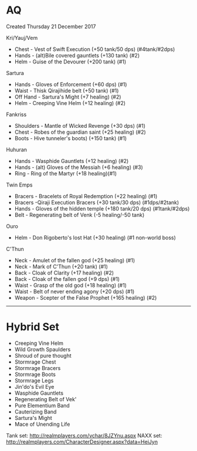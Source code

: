 AQ
==
Created Thursday 21 December 2017

Kri/Yauj/Vem
* Chest - Vest of Swift Execution (+50 tank/50 dps) (#4tank/#2dps)
* Hands - (alt)Bile covered gauntlets (+130 tank) (#2)
* Helm - Guise of the Devourer (+200 tank) (#1)

Sartura
* Hands - Gloves of Enforcement (+60 dps) (#1)
* Waist - Thisk Qirajihide belt (+50 tank) (#1)
* Off Hand - Sartura's Might (+7 healing) (#2)
* Helm - Creeping Vine Helm (+12 healing) (#2)

Fankriss
* Shoulders - Mantle of Wicked Revenge (+30 dps) (#1)
* Chest - Robes of the guardian saint (+25 healing) (#2)
* Boots - Hive tunneler's boots) (+150 tank) (#1)

Huhuran
* Hands - Wasphide Gauntlets (+12 healing) (#2)
* Hands - (alt) Gloves of the Messiah (+6 healing) (#3)
* Ring - Ring of the Martyr (+18 healing)(#1)

Twin Emps
* Bracers - Bracelets of Royal Redemption (+22 healing) (#1)
* Bracers -Qiraji Execution Bracers (+30 tank/30 dps) (#1dps/#2tank)
* Hands - Gloves of the hidden temple (+180 tank/20 dps) (#1tank/#2dps)
* Belt - Regenerating belt of Venk (-5 healing/-50 tank) 

Ouro
* Helm - Don Rigoberto's lost Hat (+30 healing) (#1 non-world boss)

C'Thun
* Neck - Amulet of the fallen god (+25 healing) (#1)
* Neck - Mark of C'Thun (+20 tank) (#1)
* Back - Cloak of Clarity (+17 healing) (#2)
* Back - Cloak of the fallen god (+9 dps) (#1)
* Waist - Grasp of the old god (+18 healing) (#1)
* Waist - Belt of never ending agony (+20 dps) (#1)
* Weapon - Scepter of the False Prophet (+165 healing) (#2)




----
Hybrid Set
==
* Creeping Vine Helm
* Wild Growth Spaulders
* Shroud of pure thought
* Stormrage Chest
* Stormrage Bracers
* Stormrage Boots
* Stormrage Legs
* Jin'do's Evil Eye
* Wasphide Gauntlets
* Regenerating Belt of Vek'
* Pure Elementium Band
* Cauterizing Band
* Sartura's Might
* Mace of Unending Life

Tank set: http://realmplayers.com/vchar/8JZYnu.aspx
NAXX set: http://realmplayers.com/CharacterDesigner.aspx?data=HeiJyn
